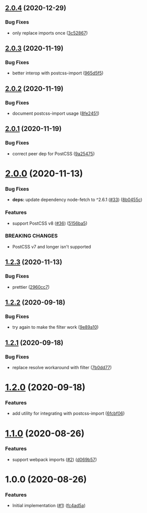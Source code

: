 ## [2.0.4](https://github.com/eik-lib/postcss-import-map/compare/v2.0.3...v2.0.4) (2020-12-29)


### Bug Fixes

* only replace imports once ([3c52867](https://github.com/eik-lib/postcss-import-map/commit/3c52867dc22b8ba50716d47ea6971924b3970d86))

## [2.0.3](https://github.com/eik-lib/postcss-import-map/compare/v2.0.2...v2.0.3) (2020-11-19)


### Bug Fixes

* better interop with postcss-import ([965d5f5](https://github.com/eik-lib/postcss-import-map/commit/965d5f52bc9585817c5c0b9fda0d1868df009a4a))

## [2.0.2](https://github.com/eik-lib/postcss-import-map/compare/v2.0.1...v2.0.2) (2020-11-19)


### Bug Fixes

* document postcss-import usage ([8fe2451](https://github.com/eik-lib/postcss-import-map/commit/8fe24514aa7a32585d73e8b7aa6b2080d4ee35b8))

## [2.0.1](https://github.com/eik-lib/postcss-import-map/compare/v2.0.0...v2.0.1) (2020-11-19)


### Bug Fixes

* correct peer dep for PostCSS ([9a25475](https://github.com/eik-lib/postcss-import-map/commit/9a25475d5b0793bb8397fe6b5e393e0e3a8440c2))

# [2.0.0](https://github.com/eik-lib/postcss-import-map/compare/v1.2.3...v2.0.0) (2020-11-13)


### Bug Fixes

* **deps:** update dependency node-fetch to ^2.6.1 ([#33](https://github.com/eik-lib/postcss-import-map/issues/33)) ([8b0455c](https://github.com/eik-lib/postcss-import-map/commit/8b0455c5c812d7db15d5f39d8d067fcd42f966a8))


### Features

* support PostCSS v8 ([#36](https://github.com/eik-lib/postcss-import-map/issues/36)) ([5156ba5](https://github.com/eik-lib/postcss-import-map/commit/5156ba5a01aab1781b01a0756772cb0804ea0740))


### BREAKING CHANGES

* PostCSS v7 and longer isn't supported

## [1.2.3](https://github.com/eik-lib/postcss-import-map/compare/v1.2.2...v1.2.3) (2020-11-13)


### Bug Fixes

* prettier ([2960cc7](https://github.com/eik-lib/postcss-import-map/commit/2960cc771b0c63606a1ea9b95d134eeef978ae02))

## [1.2.2](https://github.com/eik-lib/postcss-import-map/compare/v1.2.1...v1.2.2) (2020-09-18)


### Bug Fixes

* try again to make the filter work ([9e89a10](https://github.com/eik-lib/postcss-import-map/commit/9e89a1002a2261615238b2f0433cbee8a1b9a2b7))

## [1.2.1](https://github.com/eik-lib/postcss-import-map/compare/v1.2.0...v1.2.1) (2020-09-18)


### Bug Fixes

* replace resolve workaround with filter ([7b0dd77](https://github.com/eik-lib/postcss-import-map/commit/7b0dd7715ef537baeae4dd713beb6882c49a84cd))

# [1.2.0](https://github.com/eik-lib/postcss-import-map/compare/v1.1.0...v1.2.0) (2020-09-18)


### Features

* add utility for integrating with postcss-import ([6fcbf06](https://github.com/eik-lib/postcss-import-map/commit/6fcbf06190516ceb1340206b581a0a80b401fa2e))

# [1.1.0](https://github.com/eik-lib/postcss-import-map/compare/v1.0.0...v1.1.0) (2020-08-26)


### Features

* support webpack imports ([#2](https://github.com/eik-lib/postcss-import-map/issues/2)) ([d069b57](https://github.com/eik-lib/postcss-import-map/commit/d069b570ef19d3c89615a7668cfc707d3ec246f7))

# 1.0.0 (2020-08-26)


### Features

* Initial implementation ([#1](https://github.com/eik-lib/postcss-import-map/issues/1)) ([fc4ad5a](https://github.com/eik-lib/postcss-import-map/commit/fc4ad5a0295aea374482fd9b9cf3aa7219236624))
